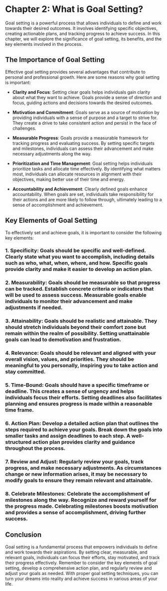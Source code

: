 Chapter 2: What is Goal Setting?
================================

Goal setting is a powerful process that allows individuals to define and work towards their desired outcomes. It involves identifying specific objectives, creating actionable plans, and tracking progress to achieve success. In this chapter, we will explore the significance of goal setting, its benefits, and the key elements involved in the process.

The Importance of Goal Setting
------------------------------

Effective goal setting provides several advantages that contribute to personal and professional growth. Here are some reasons why goal setting is important:

* **Clarity and Focus**: Setting clear goals helps individuals gain clarity about what they want to achieve. Goals provide a sense of direction and focus, guiding actions and decisions towards the desired outcomes.

* **Motivation and Commitment**: Goals serve as a source of motivation by providing individuals with a sense of purpose and a target to strive for. They create a drive to take consistent action and persist in the face of challenges.

* **Measurable Progress**: Goals provide a measurable framework for tracking progress and evaluating success. By setting specific targets and milestones, individuals can assess their advancement and make necessary adjustments along the way.

* **Prioritization and Time Management**: Goal setting helps individuals prioritize tasks and allocate time effectively. By identifying what matters most, individuals can allocate resources in alignment with their objectives, making better use of their time and energy.

* **Accountability and Achievement**: Clearly defined goals enhance accountability. When goals are set, individuals take responsibility for their actions and are more likely to follow through, ultimately leading to a sense of accomplishment and achievement.

Key Elements of Goal Setting
----------------------------

To effectively set and achieve goals, it is important to consider the following key elements:

### 1. **Specificity**: Goals should be specific and well-defined. Clearly state what you want to accomplish, including details such as who, what, when, where, and how. Specific goals provide clarity and make it easier to develop an action plan.

### 2. **Measurability**: Goals should be measurable so that progress can be tracked. Establish concrete criteria or indicators that will be used to assess success. Measurable goals enable individuals to monitor their advancement and make adjustments if needed.

### 3. **Attainability**: Goals should be realistic and attainable. They should stretch individuals beyond their comfort zone but remain within the realm of possibility. Setting unattainable goals can lead to demotivation and frustration.

### 4. **Relevance**: Goals should be relevant and aligned with your overall vision, values, and priorities. They should be meaningful to you personally, inspiring you to take action and stay committed.

### 5. **Time-Bound**: Goals should have a specific timeframe or deadline. This creates a sense of urgency and helps individuals focus their efforts. Setting deadlines also facilitates planning and ensures progress is made within a reasonable time frame.

### 6. **Action Plan**: Develop a detailed action plan that outlines the steps required to achieve your goals. Break down the goals into smaller tasks and assign deadlines to each step. A well-structured action plan provides clarity and guidance throughout the process.

### 7. **Review and Adjust**: Regularly review your goals, track progress, and make necessary adjustments. As circumstances change or new information arises, it may be necessary to modify goals to ensure they remain relevant and attainable.

### 8. **Celebrate Milestones**: Celebrate the accomplishment of milestones along the way. Recognize and reward yourself for the progress made. Celebrating milestones boosts motivation and provides a sense of accomplishment, driving further success.

Conclusion
----------

Goal setting is a fundamental process that empowers individuals to define and work towards their aspirations. By setting clear, measurable, and relevant goals, individuals can focus their efforts, stay motivated, and track their progress effectively. Remember to consider the key elements of goal setting, develop a comprehensive action plan, and regularly review and adjust your goals as needed. With proper goal setting techniques, you can turn your dreams into reality and achieve success in various areas of your life.
